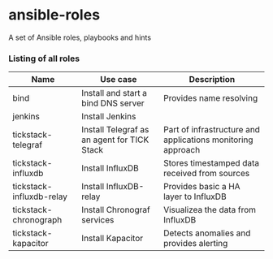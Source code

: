 # ansible-roles

A set of Ansible roles, playbooks and hints

### Listing of all roles

| Name | Use case | Description |
|------|----------|-------------|
| bind | Install and start a bind DNS server | Provides name resolving |
| jenkins | Install Jenkins | |
| tickstack-telegraf | Install Telegraf as an agent for TICK Stack| Part of infrastructure and applications monitoring approach |
| tickstack-influxdb | Install InfluxDB | Stores timestamped data received from sources |
| tickstack-influxdb-relay | Install InfluxDB-relay | Provides basic a HA layer to InfluxDB |
| tickstack-chronograph | Install Chronograf services | Visualizea the data from InfluxDB |
| tickstack-kapacitor | Install Kapacitor | Detects anomalies and provides alerting |
